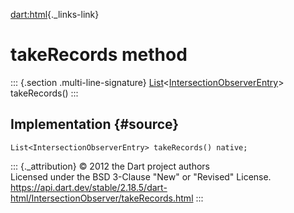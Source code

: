 [dart:html](../../dart-html/dart-html-library){._links-link}

takeRecords method
==================

::: {.section .multi-line-signature}
[List](../../dart-core/list-class)\<[IntersectionObserverEntry](../intersectionobserverentry-class)\>
takeRecords()
:::

Implementation {#source}
--------------

``` {.language-dart data-language="dart"}
List<IntersectionObserverEntry> takeRecords() native;
```

::: {._attribution}
© 2012 the Dart project authors\
Licensed under the BSD 3-Clause \"New\" or \"Revised\" License.\
<https://api.dart.dev/stable/2.18.5/dart-html/IntersectionObserver/takeRecords.html>
:::
